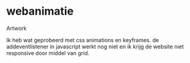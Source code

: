 # webanimatie
Artwork

Ik heb wat geprobeerd met css animations en keyframes.
de addeventlistener in javascript werkt nog niet en ik krijg de website niet responsive door middel van grid.
